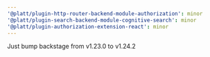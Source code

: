 ```yaml
---
'@platt/plugin-http-router-backend-module-authorization': minor
'@platt/plugin-search-backend-module-cognitive-search': minor
'@platt/plugin-authorization-extension-react': minor
---
```


Just bump backstage from v1.23.0 to v1.24.2
